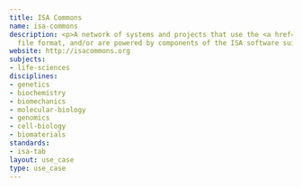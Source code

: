 ```yaml
---
title: ISA Commons
name: isa-commons
description: <p>A network of systems and projects that use the <a href="../standards/isa-tab.html">ISA-Tab</a>
  file format, and/or are powered by components of the ISA software suite.</p>
website: http://isacommons.org
subjects:
- life-sciences
disciplines:
- genetics
- biochemistry
- biomechanics
- molecular-biology
- genomics
- cell-biology
- biomaterials
standards:
- isa-tab
layout: use_case
type: use_case
---
```


